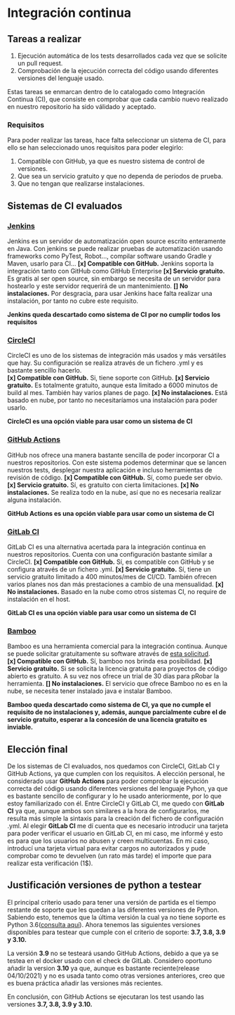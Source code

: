 # Integración continua

## Tareas a realizar
1. Ejecución automática de los tests desarrollados cada vez que se solicite un pull request.
2. Comprobación de la ejecución correcta del código usando diferentes versiones del lenguaje usado.

Estas tareas se enmarcan dentro de lo catalogado como Integración Continua (CI), que consiste en comprobar que cada cambio nuevo realizado en nuestro repositorio ha sido válidado y aceptado.

### Requisitos
Para poder realizar las tareas, hace falta seleccionar un sistema de CI, para ello se han seleccionado unos requisitos para poder elegirlo:

1. Compatible con GitHub, ya que es nuestro sistema de control de versiones.
2. Que sea un servicio gratuito y que no dependa de periodos de prueba.
3. Que no tengan que realizarse instalaciones.

## Sistemas de CI evaluados
### [Jenkins](https://www.jenkins.io/)
Jenkins es un servidor de automatización open source escrito enteramente en Java. Con jenkins se puede realizar pruebas de automatización usando frameworks como PyTest, Robot..., compilar software usando Gradle y Maven, usarlo para CI...
**[x] Compatible con GitHub.** Jenkins soporta la integración tanto con GitHub como GitHub Enterprise
**[x] Servicio gratuito.** Es gratis al ser open source, sin embargo se necesita de un servidor para hostearlo y este servidor requerirá de un mantenimiento.
**[] No instalaciones.** Por desgracia, para usar Jenkins hace falta realizar una instalación, por tanto no cubre este requisito.

**Jenkins queda descartado como sistema de CI por no cumplir todos los requisitos**

### [CircleCI](https://circleci.com/)
CircleCI es uno de los sistemas de integración más usados y más versátiles que hay. Su configuración se realiza através de un fichero .yml y es bastante sencillo hacerlo.  
**[x] Compatible con GitHub.** Si, tiene soporte con GitHub.
**[x] Servicio gratuito.** Es totalmente gratuito, aunque esta limitado a 6000 minutos de build al mes. También hay varios planes de pago.
**[x] No instalaciones.** Está basado en nube, por tanto no necesitaríamos una instalación para poder usarlo.

**CircleCI es una opción viable para usar como un sistema de CI**

### [GitHub Actions](https://github.com/features/actions)
GitHub nos ofrece una manera bastante sencilla de poder incorporar CI a nuestros repositorios. Con este sistema podemos determinar que se lancen nuestros tests, desplegar nuestra aplicación e incluso herramientas de revisión de código.
**[x] Compatible con GitHub.** Sí, como puede ser obvio.
**[x] Servicio gratuito.** Sí, es gratuito con cierta limitaciones. 
**[x] No instalaciones.** Se realiza todo en la nube, así que no es necesaria realizar alguna instalación.

**GitHub Actions es una opción viable para usar como un sistema de CI**

### [GitLab CI](https://docs.gitlab.com/ee/ci/)
GitLab CI es una alternativa acertada para la integración continua en nuestros repositorios. Cuenta con una configuración bastante similar a CircleCI.
**[x] Compatible con GitHub.** Sí, es compatible con GitHub y se configura através de un fichero .yml.
**[x] Servicio gratuito.** Sí, tiene un servicio gratuito limitado a 400 minutos/mes de CI/CD. También ofrecen varios planes nos dan más prestaciones a cambio de una mensualidad.
**[x] No instalaciones.** Basado en la nube como otros sistemas CI, no require de instalación en el host.

**GitLab CI es una opción viable para usar como un sistema de CI**

### [Bamboo](https://www.atlassian.com/es/software/bamboo)
Bamboo es una herramienta comercial para la integración continua. Aunque se puede solicitar gratuitamente su software através de [esta solicitud](https://www.atlassian.com/software/views/open-source-license-request).  
**[x] Compatible con GitHub.** Sí, bamboo nos brinda esa posibilidad.
**[x] Servicio gratuito.** Si se solicita la licencia gratuita para proyectos de código abierto es gratuito. A su vez nos ofrece un trial de 30 días para pRobar la herramienta.
**[] No instalaciones.** El servicio que ofrece Bamboo no es en la nube, se necesita tener instalado java e instalar Bamboo.

**Bamboo queda descartado como sistema de CI, ya que no cumple el requisito de no instalaciones y, además, aunque parcialmente cubre el de servicio gratuito, esperar a la concesión de una licencia gratuito es inviable.**

## Elección final
De los sistemas de CI evaluados, nos quedamos con CircleCI, GitLab CI y GitHub Actions, ya que cumplen con los requisitos.
A elección personal, he considerado usar **GitHub Actions** para poder comprobar la ejecución correcta del código usando diferentes versiones del lenguaje Pyhon, ya que es bastante sencillo de configurar y lo he usado anteriormente, por lo que estoy familiarizado con él.
Entre CircleCI y GitLab CI, me quedo con **GitLab CI** ya que, aunque ambos son similares a la hora de configurarlos, me resulta más simple la sintaxis para la creación del fichero de configuración .yml. Al elegir **GitLab CI** me dí cuenta que es necesario introducir una tarjeta para poder verificar el usuario en GitLab CI, en mi caso, me informé y esto es para que los usuarios no abusen y creen multicuentas. En mi caso, introducí una tarjeta virtual para evitar cargos no autorizados y pude comprobar como te devuelven (un rato más tarde) el importe que para realizar esta verificación (1$).

## Justificación versiones de python a testear

El principal criterio usado para tener una versión de partida es el tiempo restante de soporte que les quedan a las diferentes versiones de Python.
Sabiendo esto, tenemos que la última versión la cual ya no tiene soporte es Python 3.6([consulta aquí](endoflife.date/python)). Ahora tenemos las siguientes versiones disponibles para testear que cumple con el criterio de soporte: **3.7, 3.8, 3.9 y 3.10.**

La versión **3.9** no se testeará usando GitHub Actions, debido a que ya se testea en el docker usado con el check de GitLab.
Considero oportuno añadir la version **3.10** ya que, aunque es bastante reciente(release 04/10/2021) y no es usada tanto como otras versiones anteriores, creo que es buena práctica añadir las versiones más recientes.

En conclusión, con GitHub Actions se ejecutaran los test usando las versiones **3.7, 3.8, 3.9 y 3.10.**
